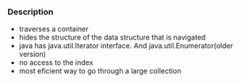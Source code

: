 ### Description

- traverses a container
- hides the structure of the data structure that is navigated
- java has java.util.Iterator interface. 
  And java.util.Enumerator(older version)
- no access to the index
- most eficient way to go through a large collection    



